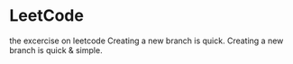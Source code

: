 # LeetCode
the excercise on leetcode
Creating a new branch is quick.
Creating a new branch is quick & simple.